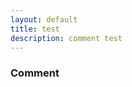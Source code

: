 ```yaml
---
layout: default
title: test
description: comment test
---
```


### Comment

<script src="https://utteranc.es/client.js"
        repo="Paroyer/Comment"
        issue-term="pathname"
        theme="github-dark"
        crossorigin="anonymous"
        async>
</script>

